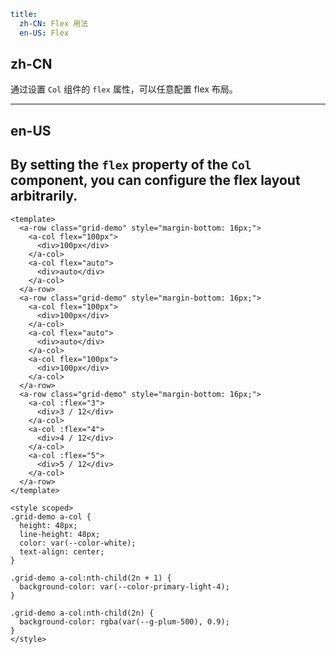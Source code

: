 ```yaml
title:
  zh-CN: Flex 用法
  en-US: Flex
```

## zh-CN

通过设置 `Col` 组件的 `flex` 属性，可以任意配置 flex 布局。

---

## en-US

By setting the `flex` property of the `Col` component, you can configure the flex layout arbitrarily.
---

```vue
<template>
  <a-row class="grid-demo" style="margin-bottom: 16px;">
    <a-col flex="100px">
      <div>100px</div>
    </a-col>
    <a-col flex="auto">
      <div>auto</div>
    </a-col>
  </a-row>
  <a-row class="grid-demo" style="margin-bottom: 16px;">
    <a-col flex="100px">
      <div>100px</div>
    </a-col>
    <a-col flex="auto">
      <div>auto</div>
    </a-col>
    <a-col flex="100px">
      <div>100px</div>
    </a-col>
  </a-row>
  <a-row class="grid-demo" style="margin-bottom: 16px;">
    <a-col :flex="3">
      <div>3 / 12</div>
    </a-col>
    <a-col :flex="4">
      <div>4 / 12</div>
    </a-col>
    <a-col :flex="5">
      <div>5 / 12</div>
    </a-col>
  </a-row>
</template>

<style scoped>
.grid-demo a-col {
  height: 48px;
  line-height: 48px;
  color: var(--color-white);
  text-align: center;
}

.grid-demo a-col:nth-child(2n + 1) {
  background-color: var(--color-primary-light-4);
}

.grid-demo a-col:nth-child(2n) {
  background-color: rgba(var(--g-plum-500), 0.9);
}
</style>
```
